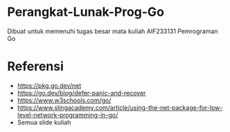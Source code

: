 # Perangkat-Lunak-Prog-Go
Dibuat untuk memenuhi tugas besar mata kuliah AIF233131 Pemrograman Go


# Referensi
- https://pkg.go.dev/net
- https://go.dev/blog/defer-panic-and-recover
- https://www.w3schools.com/go/
- https://www.slingacademy.com/article/using-the-net-package-for-low-level-network-programming-in-go/
- Semua slide kuliah
